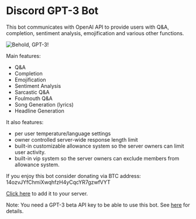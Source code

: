 # Discord GPT-3 Bot
This bot communicates with OpenAI API to provide users with Q&A, completion, sentiment analysis, emojification and various other functions. 

![Behold, GPT-3!](https://media3.giphy.com/media/YrOpuf4j4Z5NnoHmgl/giphy.gif)

Main features:
* Q&A
* Completion
* Emojification
* Sentiment Analysis
* Sarcastic Q&A
* Foulmouth Q&A
* Song Generation (lyrics)
* Headline Generation


It also features:
* per user temperature/language settings
* owner controlled server-wide response length limit
* built-in customizable allowance system so the server owners can limit user activity.
* built-in vip system so the server owners can exclude members from allowance system.

If you enjoy this bot consider donating via BTC address: 14ozvJYfChmiXwqhfzH4yCqcYR7gzwfVYT

[Click here](https://discord.com/api/oauth2/authorize?client_id=783391906309865483&permissions=2048&scope=bot) to add it to your server.

Note: You need a GPT-3 beta API key to be able to use this bot. See [here](https://beta.openai.com/) for details.
